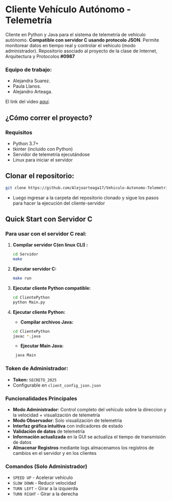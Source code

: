 # Cliente Vehículo Autónomo - Telemetría

Cliente en Python y Java para el sistema de telemetría de vehículo autónomo. **Compatible con servidor C usando protocolo JSON**. Permite monitorear datos en tiempo real y controlar el vehículo (modo administrador).
Repositorio asociado al proyecto de la clase de Internet, Arquitectura y Protocolos **#0987**

### Equipo de trabajo:
- Alejandra Suarez.
- Paula Llanos.
- Alejandro Arteaga.

El link del video [aquí](https://youtu.be/yQpsJ_7y2bY?si=PgxiX9djD8OG34El).
## ¿Cómo correr el proyecto?

### Requisitos
- Python 3.7+
- tkinter (incluido con Python)
- Servidor de telemetría ejecutándose
- Linux para iniciar el servidor

## **Clonar el repositorio:**
   ```bash
   git clone https://github.com/Alejoarteaga17/Vehiculo-Autonomo-Telemetria
   ```
- Luego ingresar a la carpeta del repositorio clonado y sigue los pasos para hacer la ejecución del cliente-servidor

## **Quick Start con Servidor C**

### **Para usar con el servidor C real:**

1. **Compilar servidor C(en linux CLI) :**
   ```bash
   cd Servidor
   make
   ```

2. **Ejecutar servidor C:**
   ```bash
   make run
   ```

3. **Ejecutar cliente Python compatible:**
   ```bash
   cd ClientePython
   python Main.py
   ```
   
4. **Ejecutar cliente Python:**
   - **Compilar archivos Java:**
    ```bash
   cd ClientePython
   javac *.java
   ```

   - **Ejecutar Main Java:**
    ```bash
     java Main
   ```

### **Token de Administrador:**
- **Token:** `SECRETO_2025`
- Configurable en `client_config_json.json`

### Funcionalidades Principales
- **Modo Administrador**: Control completo del vehículo sobre la direccion y la velocidad + visualización de telemetría
- **Modo Observador**: Solo visualización de telemetría
- **Interfaz gráfica intuitiva** con indicadores de estado
- **Validación de datos** de telemetría
- **Información actualizada** en la GUI se actualiza el tiempo de transmisión de datos
- **Almacenar Registros** mediante logs almacenamos los registros de cambios en el servidor y en los clientes

### Comandos (Solo Administrador)
- `SPEED UP` - Acelerar vehículo
- `SLOW DOWN` - Reducir velocidad
- `TURN LEFT` - Girar a la izquierda
- `TURN RIGHT` - Girar a la derecha

